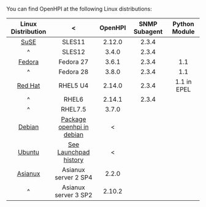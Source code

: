 ﻿You can find OpenHPI at the following Linux distributions:
 
| **Linux Distribution** | < | **OpenHPI** | **SNMP Subagent** | **Python Module** |
|:--:|:--:|:--:|:--:|:--:|
| [SuSE](http://www.suse.com/products/server) | SLES11 | 2.12.0 | 2.3.4 |  |
| ^ | SLES12 | 3.4.0 | 2.3.4 |  |
| [Fedora](http://www.fedoraproject.org/) | Fedora 27 | 3.6.1 | 2.3.4 | 1.1 |
| ^ |Fedora 28 | 3.8.0 | 2.3.4 | 1.1 |
| [Red Hat](http://www.redhat.com/) | RHEL5 U4 | 2.14.0 | 2.3.4 | 1.1 in EPEL |
| ^ | RHEL6 | 2.14.1 | 2.3.4 |  |
| ^ | RHEL7.5 | 3.7.0 |  |  |
| [Debian](http://debian.org/) | [Package openhpi in debian](https://packages.debian.org/search?keywords=openhpi) | < |  |  |
| [Ubuntu](http://www.ubuntu.com/) | [See Launchpad history](https://launchpad.net/ubuntu/+source/openhpi) | < |  |  |
| [Asianux](http://www.asianux.com/) | Asianux server 2 SP4 | 2.2.0 |  |  |
| ^ | Asianux server 3 SP2 | 2.10.2 |  |  |

